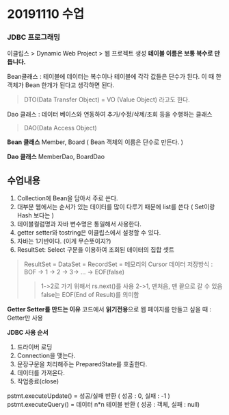 ﻿
# 20191110 수업
### JDBC  프로그래밍
이클립스 > Dynamic Web Project > 웹 프로젝트 생성
**테이블 이름은 보통 복수로 만듭니다.**

Bean클래스 : 테이블에 데이터는 복수이나 테이블에 각각 값들은 단수가 된다. 이 때 한 객체가 Bean 한개가 된다고 생각하면 된다.
> DTO(Data Transfer Object)  = VO (Value Object)
라고도 한다.

Dao 클래스 : 데이터 베이스와 연동하여 추가/수정/삭제/조회 등을 수행하는 클래스
> DAO(Data Access Object)

**Bean 클래스**
Member, Board ( Bean 객체의 이름은 단수로 만든다. )

**Dao 클래스**
MemberDao, BoardDao

## 수업내용
1. Collection에 Bean을 담아서 주로 쓴다.
2. 대부분 웹에서는 순서가 있는 데이터를 많이 다루기 때문에 list를 쓴다 ( Set이랑 Hash 보다는 )
3. 테이블컬럼명과 자바 변수명은 통일해서 사용한다.
4. getter setter와 tostring은 이클립스에서 설정할 수 있다.
5. 자바는 1기반이다. (이게 무슨뜻이지?) 
6. ResultSet: Select 구문을 이용하여 조회된 데이터의 집합 셋트
>ResultSet = DataSet = RecordSet = 메모리의 Cursor
> 데이터 저장방식 : BOF -> 1 -> 2 -> 3-> ... -> EOF(false)
>> 1->2로 가기 위해서 rs.next()를 사용
>> 2->1, 맨처음, 맨 끝으로 갈 수 있음
> >false는 EOF(End of Result)를 의미함

**Getter Setter를 만드는 이유**
코드에서 **읽기전용**으로 웹 페이지를 만들고 싶을 때 : Getter만 사용

**JDBC 사용 순서**
1. 드라이버 로딩
2. Connection을 맺는다.
3. 문장구문을 처리해주는 PreparedState를 호출한다.
4. 데이터를 가져온다.
5. 작업종료(close)


pstmt.executeUpdate() = 성공/실패 반환 ( 성공 : 0, 실패 : -1 )
pstmt.executeQuery() =  데이터 n*n 테이블 반환 ( 성공 : 객체, 실패 : null)